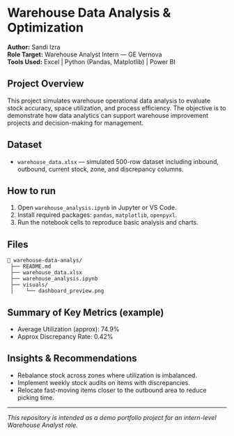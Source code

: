 # Warehouse Data Analysis & Optimization

**Author:** Sandi Izra  
**Role Target:** Warehouse Analyst Intern — GE Vernova  
**Tools Used:** Excel | Python (Pandas, Matplotlib) | Power BI

## Project Overview
This project simulates warehouse operational data analysis to evaluate stock accuracy, space utilization, and process efficiency.
The objective is to demonstrate how data analytics can support warehouse improvement projects and decision-making for management.

## Dataset
- `warehouse_data.xlsx` — simulated 500-row dataset including inbound, outbound, current stock, zone, and discrepancy columns.

## How to run
1. Open `warehouse_analysis.ipynb` in Jupyter or VS Code.
2. Install required packages: `pandas`, `matplotlib`, `openpyxl`.
3. Run the notebook cells to reproduce basic analysis and charts.

## Files
```
📂 warehouse-data-analys/
 ├── README.md
 ├── warehouse_data.xlsx
 ├── warehouse_analysis.ipynb
 ├── visuals/
 │    └── dashboard_preview.png
```

## Summary of Key Metrics (example)
- Average Utilization (approx): 74.9%
- Approx Discrepancy Rate: 0.42%

## Insights & Recommendations
- Rebalance stock across zones where utilization is imbalanced.
- Implement weekly stock audits on items with discrepancies.
- Relocate fast-moving items closer to the outbound area to reduce picking time.

---
*This repository is intended as a demo portfolio project for an intern-level Warehouse Analyst role.*
